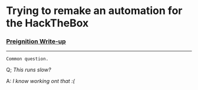 # Trying to remake an automation for the HackTheBox 

### [Preignition Write-up](blob:https://app.hackthebox.com/fae70f3d-4047-455c-abb5-0303d827b891)

---

`Common question.`

Q; _This runs slow?_

A: _I know working ont that :(_


